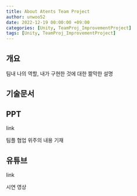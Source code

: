 ```yaml
---
title: About Atents Team Project
author: unwoo52
date: 2022-12-19 00:00:00 +09:00
categories: [Unity, TeamProj_ImprovementProject]
tags: [Unity, TeamProj_ImprovementProject]
---
```


## 개요

팀내 나의 역할, 내가 구현한 것에 대한 짦막한 설명

## 기술문서

## PPT

link 

팀플 협업 위주의 내용 기재

## 유튜브

link 

시연 영상